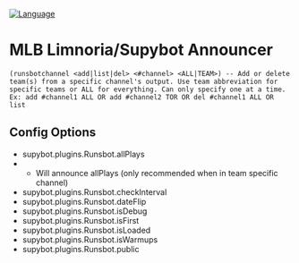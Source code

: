[![Language](https://img.shields.io/badge/language-Python-green.svg?style=for-the-badge)](http://www.python.org)

# MLB Limnoria/Supybot Announcer

```
(runsbotchannel <add|list|del> <#channel> <ALL|TEAM>) -- Add or delete team(s) from a specific channel's output. Use team abbreviation for specific teams or ALL for everything. Can only specify one at a time. Ex: add #channel1 ALL OR add #channel2 TOR OR del #channel1 ALL OR list 
```
## Config Options
* supybot.plugins.Runsbot.allPlays
* * Will announce allPlays (only recommended when in team specific channel)
* supybot.plugins.Runsbot.checkInterval
* supybot.plugins.Runsbot.dateFlip
* supybot.plugins.Runsbot.isDebug
* supybot.plugins.Runsbot.isFirst
* supybot.plugins.Runsbot.isLoaded
* supybot.plugins.Runsbot.isWarmups
* supybot.plugins.Runsbot.public
